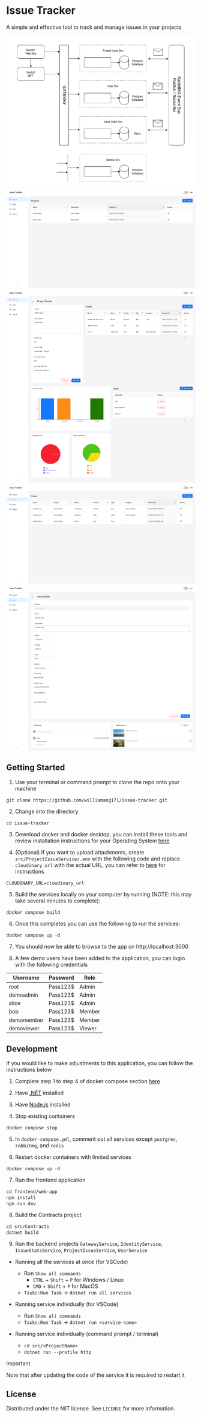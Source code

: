 # Issue Tracker

A simple and effective tool to track and manage issues in your projects


![architecture](/documentation/architecture/architecture.drawio.png)
![project-list](/documentation/screenshots/project-list.png)
![project-details](/documentation/screenshots/project-details.png)
![issue-list](/documentation/screenshots/issue-list.png)
![issue-details](/documentation/screenshots/issue-details.png)

## Getting Started

1. Use your terminal or command prompt to clone the repo onto your machine

```
git clone https://github.com/williamang171/issue-tracker.git
```
2. Change into the directory
```
cd issue-tracker
```
3. Download docker and docker desktop, you can install these tools and review installation instructions for your Operating System [here](https://docs.docker.com/desktop/)

4. (Optional) If you want to upload attachments, create `src/ProjectIssueService/.env` with the following code and replace `cloudinary_url` with the actual URL, you can refer to [here](https://cloudinary.com/documentation/dotnet_quickstart) for instructions
```
CLOUDINARY_URL=cloudinary_url
```

5. Build the services locally on your computer by running (NOTE: this may take several minutes to complete):
```
docker compose build
```
6. Once this completes you can use the following to run the services:
```
docker compose up -d
```
7. You should now be able to browse to the app on http://localhost:3000

8. A few demo users have been added to the application, you can login with the following credentials

| Username   | Password | Role   |
|------------|----------|--------|
| root       | Pass123$ | Admin  |
| demoadmin  | Pass123$ | Admin  |
| alice      | Pass123$ | Admin  |
| bob        | Pass123$ | Member |
| demomember | Pass123$ | Member |
| demoviewer | Pass123$ | Viewer |

## Development

If you would like to make adjustments to this application, you can follow the instructions below

1. Complete step 1 to step 4 of docker compose section [here](#getting-started)

2. Have [.NET](https://dotnet.microsoft.com/en-us/download) installed

3. Have [Node.js](https://nodejs.org/en) installed

4. Stop existing containers

```
docker compose stop
```

5. In `docker-compose.yml`, comment out all services except `postgres`, `rabbitmq`, and `redis`

6. Restart docker containers with limited services

```
docker compose up -d
```

7. Run the frontend application

```
cd frontend/web-app
npm install
npm run dev
```

8. Build the Contracts project

```
cd src/Contracts
dotnet build
```

9. Run the backend projects `GatewayService`, `IdentityService`, `IssueStatsService`, `ProjectIssueService`, `UserService`

- Running all the services at once (for VSCode)
    - Run `Show all commands`
        - `CTRL` + `Shift` + `P` for Windows / Linux
        - `CMD` + `Shift` + `P` for MacOS
    - `Tasks:Run Task` -> `dotnet run all services`

- Running service individually (for VSCode)
    - Run `Show all commands`
    - `Tasks:Run Task` -> `dotnet run <service-name>`

- Running service individually (command prompt / terminal)
    - `cd src/<ProjectName>`
    - `dotnet run --profile http`

> [!IMPORTANT]
> Note that after updating the code of the service it is required to restart it

## License

Distributed under the MIT license. See `LICENSE` for more information.